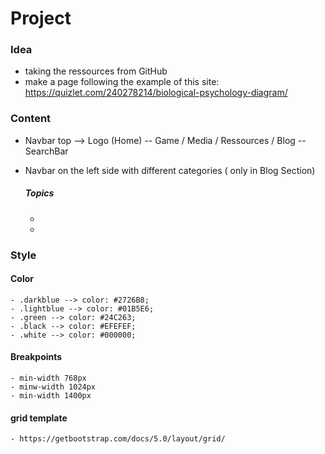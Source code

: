 # Project

### Idea
 - taking the ressources from GitHub
 - make a page following the example of this site: https://quizlet.com/240278214/biological-psychology-diagram/
 
 ### Content
 - Navbar top --> Logo (Home) -- Game / Media / Ressources / Blog -- SearchBar
 - Navbar on the left side with different categories ( only in Blog Section)
 
    ##### Topics
     - 
     - 

### Style
  
  #### Color 
    - .darkblue --> color: #2726B8; 
    - .lightblue --> color: #01B5E6; 
    - .green --> color: #24C263; 
    - .black --> color: #EFEFEF; 
    - .white --> color: #000000; 



#### Breakpoints
    - min-width 768px
    - minw-width 1024px
    - min-width 1400px



#### grid template
    - https://getbootstrap.com/docs/5.0/layout/grid/
